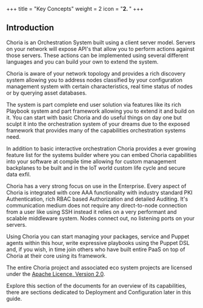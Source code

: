 +++
title = "Key Concepts"
weight = 2
icon = "<b>2. </b>"
+++

## Introduction

Choria is an Orchestration System built using a client server model. Servers on your network will expose API's that allow you to perform actions against those servers.  These actions can be implemented using several different languages and you can build your own to extend the system.

Choria is aware of your network topology and provides a rich discovery system allowing you to address nodes classified by your configuration management system with certain characteristics, real time status of nodes or by querying asset databases.

The system is part complete end user solution via features like its rich Playbook system and part framework allowing you to extend it and build on it. You can start with basic Choria and do useful things on day one but sculpt it into the orchestration system of your dreams due to the exposed framework that provides many of the capabilities orchestration systems need.

In addition to basic interactive orchestration Choria provides a ever growing feature list for the systems builder where you can embed Choria capabilities into your software at compile time allowing for custom management backplanes to be built and in the IoT world custom life cycle and secure data exfil.

Choria has a very strong focus on use in the Enterprise. Every aspect of Choria is integrated with core AAA functionality with industry standard PKI Authentication, rich RBAC based Authorization and detailed Auditing.  It's communication medium does not require any direct-to-node connection from a user like using SSH instead it relies on a very performant and scalable middleware system. Nodes connect out, no listening ports on your servers.

Using Choria you can start managing your packages, service and Puppet agents within this hour, write expressive playbooks using the Puppet DSL and, if you wish, in time join others who have built entire PaaS on top of Choria at their core using its framework.

The entire Choria project and associated eco system projects are licensed under the [Apache Licence, Version 2.0](https://www.apache.org/licenses/LICENSE-2.0).

Explore this section of the documents for an overview of its capabilities, there are sections dedicated to Deployment and Configuration later in this guide.